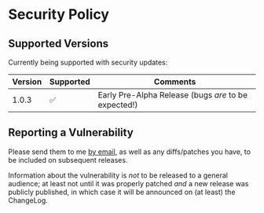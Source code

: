 # Security Policy

## Supported Versions

Currently being supported with security updates:

| Version | Supported          | Comments                                            |
| ------- | ------------------ |-----------------------------------------------------|
| 1.0.3   | :white_check_mark: | Early Pre-Alpha Release (bugs _are_ to be expected!)|

## Reporting a Vulnerability

Please send them to me [by email](mailto:gwyneth.llewelyn@gwynethllewelyn.net), as well as any diffs/patches you have, to be included on subsequent releases.

Information about the vulnerability is _not_ to be released to a general audience; 
at least not until it was properly patched _and_ a new release was publicly published,
in which case it will be announced on (at least) the ChangeLog.
